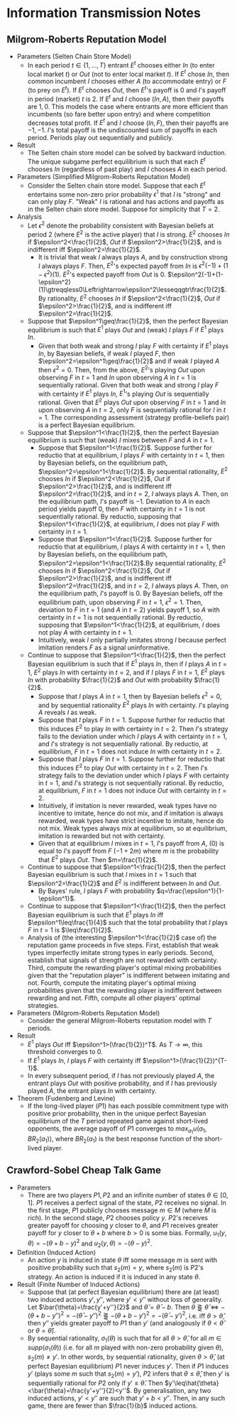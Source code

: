 # Information Transmission Notes

## Milgrom-Roberts Reputation Model
- Parameters (Selten Chain Store Model)
	- In each period $t\in\{1,\ldots,T\}$ entrant $E^t$ chooses either $In$ (to enter local market $t$) or $Out$ (not to enter local market $t$). If $E^t$ chose $In$, then common incumbent $I$ chooses either $A$ (to accommodate entry) or $F$ (to prey on $E^t$). If $E^t$ chooses $Out$, then $E^t$'s payoff is $0$ and $I$'s payoff in period (market) $t$ is $2$. If $E^t$ and $I$ choose $(In,A)$, then their payoffs are $1,0$. This models the case where entrants are more efficient than incumbents (so fare better upon entry) and where competition decreases total profit. If $E^t$ and $I$ choose $(In,F)$, then their payoffs are $-1,-1$. $I$'s total payoff is the undiscounted sum of payoffs in each period. Periods play out sequentially and publicly.
- Result
	- The Selten chain store model can be solved by backward induction. The unique subgame perfect equilibrium is such that each $E^t$ chooses $In$ (regardless of past play) and $I$ chooses $A$ in each period.
- Parameters (Simplified Milgrom-Roberts Reputation Model)
	- Consider the Selten chain store model. Suppose that each $E^t$ entertains some non-zero prior probability $\epsilon^1$ that $I$ is "strong" and can only play $F$. "Weak" $I$ is rational and has actions and payoffs as in the Selten chain store model. Suppose for simplicity that $T=2$.
- Analysis
	- Let $\epsilon^2$ denote the probability consistent with Bayesian beliefs at period $2$ (where $E^2$ is the active player) that $I$ is strong. $E^2$ chooses $In$ if $\epsilon^2<\frac{1}{2}$, $Out$ if $\epsilon^2>\frac{1}{2}$, and is indifferent iff $\epsilon^2=\frac{1}{2}$.
		- It is trivial that weak $I$ always plays $A$, and by construction strong $I$ always plays $F$. Then, $E^2$'s expected payoff from $In$ is $\epsilon^2(-1)+(1-\epsilon^2)(1)$. $E^2$'s expected payoff from $Out$ is $0$. $\epsilon^2(-1)+(1-\epsilon^2)(1)\gtreqqless0\Leftrightarrow\epsilon^2\lesseqqgtr\frac{1}{2}$. By rationality, $E^2$ chooses $In$ if $\epsilon^2<\frac{1}{2}$, $Out$ if $\epsilon^2>\frac{1}{2}$, and is indifferent iff $\epsilon^2=\frac{1}{2}$.
	- Suppose that $\epsilon^1\geq\frac{1}{2}$, then the perfect Bayesian equilibrium is such that $E^1$ plays $Out$ and (weak) $I$ plays $F$ if $E^1$ plays $In$.
		- Given that both weak and strong $I$ play $F$ with certainty if $E^1$ plays $In$, by Bayesian beliefs, if weak $I$ played $F$, then $\epsilon^2=\epsilon^1\geq\frac{1}{2}$ and if weak $I$ played $A$ then $\epsilon^2=0$. Then, from the above, $E^2$'s playing $Out$ upon observing $F$ in $t=1$ and $In$ upon observing $A$ in $t=1$ is sequentially rational. Given that both weak and strong $I$ play $F$ with certainty if $E^1$ plays $In$, $E^1$'s playing $Out$ is sequentially rational. Given that $E^2$ plays $Out$ upon observing $F$ in $t=1$ and $In$ upon observing $A$ in $t=2$, only $F$ is sequentially rational for $I$ in $t=1$. The corresponding assessment (strategy profile-beliefs pair) is a perfect Bayesian equilibrium.
	- Suppose that $\epsilon^1<\frac{1}{2}$, then the perfect Bayesian equilibrium is such that (weak) $I$ mixes between $F$ and $A$ in $t=1$.
		- Suppose that $\epsilon^1<\frac{1}{2}$. Suppose further for reductio that at equilibrium, $I$ plays $F$ with certainty in $t=1$, then by Bayesian beliefs, on the equilibrium path, $\epsilon^2=\epsilon^1<\frac{1}{2}$. By sequential rationality, $E^2$ chooses $In$ if $\epsilon^2<\frac{1}{2}$, $Out$ if $\epsilon^2>\frac{1}{2}$, and is indifferent iff $\epsilon^2=\frac{1}{2}$, and in $t=2$, $I$ always plays $A$. Then, on the equilibrium path, $I$'s payoff is $-1$. Deviation to $A$ in each period yields payoff $0$, then $F$ with certainty in $t=1$ is not sequentially rational. By reductio, supposing that $\epsilon^1<\frac{1}{2}$, at equilibrium, $I$ does not play $F$ with certainty in $t=1$.
		- Suppose that $\epsilon^1<\frac{1}{2}$. Suppose further for reductio that at equilibrium, $I$ plays $A$ with certainty in $t=1$, then by Bayesian beliefs, on the equilibrium path, $\epsilon^2=\epsilon^1<\frac{1}{2}$.By sequential rationality, $E^2$ chooses $In$ if $\epsilon^2<\frac{1}{2}$, $Out$ if $\epsilon^2>\frac{1}{2}$, and is indifferent iff $\epsilon^2=\frac{1}{2}$, and in $t=2$, $I$ always plays $A$. Then, on the equilibrium path, $I$'s payoff is $0$. By Bayesian beliefs, off the equilibrium path, upon observing $F$ in $t=1$, $\epsilon^2=1$. Then, deviation to $F$ in $t=1$ (and $A$ in $t=2$) yields payoff $1$, so $A$ with certainty in $t=1$ is not sequentially rational. By reductio, supposing that $\epsilon^1<\frac{1}{2}$, at equilibrium, $I$ does not play $A$ with certainty in $t=1$.
		- Intuitively, weak $I$ only partially imitates strong $I$ because perfect imitation renders $F$ as a signal uninformative.
	- Continue to suppose that $\epsilon^1<\frac{1}{2}$, then the perfect Bayesian equilibrium is such that if $E^1$ plays $In$, then if $I$ plays $A$ in $t=1$, $E^2$ plays $In$ with certainty in $t=2$, and if $I$ plays $F$ in $t=1$, $E^2$ plays $In$ with probability $\frac{1}{2}$ and $Out$ with probability $\frac{1}{2}$.
		- Suppose that $I$ plays $A$ in $t=1$, then by Bayesian beliefs $\epsilon^2=0$, and by sequential rationality $E^2$ plays $In$ with certainty. $I$'s playing $A$ reveals $I$ as weak.
		- Suppose that $I$ plays $F$ in $t=1$. Suppose further for reductio that this induces $E^2$ to play $In$ with certainty in $t=2$. Then $I$'s strategy fails to the deviation under which $I$ plays $A$ with certainty in $t=1$, and $I$'s strategy is not sequentially rational. By reductio, at equilibrium, $F$ in $t=1$ does not induce $In$ with certainty in $t=2$.
		- Suppose that $I$ plays $F$ in $t=1$. Suppose further for reductio that this induces $E^2$ to play $Out$ with certainty in $t=2$. Then $I$'s strategy fails to the deviation under which $I$ plays $F$ with certainty in $t=1$, and $I$'s strategy is not sequentially rational. By reductio, at equilibrium, $F$ in $t=1$ does not induce $Out$ with certainty in $t=2$.
		- Intuitively, if imitation is never rewarded, weak types have no incentive to imitate, hence do not mix, and if imitation is always rewarded, weak types have strict incentive to imitate, hence do not mix. Weak types always mix at equilibrium, so at equilibrium, imitation is rewarded but not with certainty.
		- Given that at equilibrium $I$ mixes in $t=1$, $I$'s payoff from $A$, $(0)$ is equal to $I$'s payoff from $F$ $(-1+2m)$ where $m$ is the probability that $E^2$ plays $Out$. Then $m=\frac{1}{2}$.
	- Continue to suppose that $\epsilon^1<\frac{1}{2}$, then the perfect Bayesian equilibrium is such that $I$ mixes in $t=1$ such that $\epsilon^2=\frac{1}{2}$ and $E^2$ is indifferent between $In$ and $Out$.
		- By Bayes' rule, $I$ plays $F$ with probability $q=\frac{\epsilon^1}{1-\epsilon^1}$.
	- Continue to suppose that $\epsilon^1<\frac{1}{2}$, then the perfect Bayesian equilibrium is such that $E^1$ plays $In$ iff $\epsilon^1\leq\frac{1}{4}$ such that the total probability that $I$ plays $F$ in $t=1$ is $\leq\frac{1}{2}$.
	- Analysis of (the interesting $\epsilon^1<\frac{1}{2}$ case of) the reputation game proceeds in five steps. First, establish that weak types imperfectly imitate strong types in early periods. Second, establish that signals of strength are not rewarded with certainty. Third, compute the rewarding player's optimal mixing probabilities given that the "reputation player" is indifferent between imitating and not. Fourth, compute the imitating player's optimal mixing probabilities given that the rewarding player is indifferent between rewarding and not. Fifth, compute all other players' optimal strategies.
- Parameters (Milgrom-Roberts Reputation Model)
	- Consider the general Milgrom-Roberts reputation model with $T$ periods.
- Result
	- $E^1$ plays $Out$ iff $\epsilon^1>(\frac{1}{2})^T$. As $T\rightarrow\infty$, this threshold converges to $0$.
	- If $E^1$ plays $In$, $I$ plays $F$ with certainty iff $\epsilon^1>(\frac{1}{2})^{T-1}$.
	- In every subsequent period, if $I$ has not previously played $A$, the entrant plays $Out$ with positive probability, and if $I$ has previously played $A$, the entrant plays $In$ with certainty.
- Theorem (Fudenberg and Levine)
	- If the long-lived player ($P1$) has each possible commitment type with positive prior probability, then in the unique perfect Bayesian equilibrium of the $T$ period repeated game against short-lived opponents, the average payoff of $P1$ converges to $max_{a_1}u(a_1,BR_2(a_1))$, where $BR_2(a_1)$ is the best response function of the short-lived player.

## Crawford-Sobel Cheap Talk Game
- Parameters
	- There are two players $P1,P2$ and an infinite number of states $\theta\in[0,1]$. $P1$ receives a perfect signal of the state, $P2$ receives no signal. In the first stage, $P1$ publicly chooses message $m\in M$ (where $M$ is rich). In the second stage, $P2$ chooses policy $y$. $P2$'s receives greater payoff for choosing $y$ closer to $\theta$, and $P1$ receives greater payoff for $y$ closer to $\theta+b$ where $b>0$ is some bias. Formally, $u_1(y,\theta)=-(\theta+b-y)^2$ and $u_2(y,\theta)=-(\theta-y)^2$.
- Definition (Induced Action)
	- An action $y$ is induced in state $\theta$ iff some message $m$ is sent with positive probability such that $s_2(m)=y$, where $s_2(m)$ is $P2$'s strategy. An action is induced if it is induced in any state $\theta$.
- Result (Finite Number of Induced Actions)
	- Suppose that (at perfect Bayesian equilibrium) there are (at least) two induced actions $y',y''$, where $y'<y''$ without loss of generality. Let $\bar{\theta}=\frac{y'+y''}{2}$ and $\hat{\theta}=\bar{\theta}-b$. Then $\theta\gtreqqless\hat{\theta}\Leftrightarrow-(\theta+b-y'')^2=-(\bar{\theta}-y'')^2\gtreqqless-(\theta+b-y')^2=-(\bar{\theta}-y')^2$, i.e. iff $\theta>\hat{\theta}$, then $y''$ yields greater payoff to $P1$ than $y'$ (and analogously if $\theta<\hat{\theta}$ or $\theta=\hat{\theta}$).
	- By sequential rationality, $\sigma_1(\theta)$ is such that for all $\theta>\hat{\theta}$, for all $m\in supp(\sigma_1(\theta))$ (i.e. for all $m$ played with non-zero probability given $\theta$), $s_2(m)\neq y'$. In other words, by sequential rationality, given $\theta>\hat{\theta}$, (at perfect Bayesian equilibrium) $P1$ never induces $y'$. Then if $P1$ induces $y'$ (plays some $m$ such that $s_2(m)=y'$), $P2$ infers that $\theta\leq\hat{\theta}$, then $y'$ is sequentially rational for $P2$ only if $y'\leq\hat{\theta}$. Then $y'\leq\hat{\theta}<\bar{\theta}=\frac{y'+y''}{2}<y''$. By generalisation, any two induced actions, $y'<y''$ are such that $y'+b<y''$. Then, in any such game, there are fewer than $\frac{1}{b}$ induced actions.